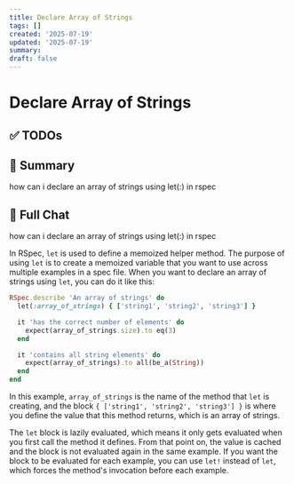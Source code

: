 ```yaml
---
title: Declare Array of Strings
tags: []
created: '2025-07-19'
updated: '2025-07-19'
summary:
draft: false
---
```


# Declare Array of Strings

## ✅ TODOs


## 📌 Summary
how can i declare an array of strings using let(:) in rspec

## 🧠 Full Chat


how can i declare an array of strings using let(:) in rspec

In RSpec, `let` is used to define a memoized helper method. The purpose of using `let` is to create a memoized variable that you want to use across multiple examples in a spec file. When you want to declare an array of strings using `let`, you can do it like this:

```ruby
RSpec.describe 'An array of strings' do
  let(:array_of_strings) { ['string1', 'string2', 'string3'] }

  it 'has the correct number of elements' do
    expect(array_of_strings.size).to eq(3)
  end

  it 'contains all string elements' do
    expect(array_of_strings).to all(be_a(String))
  end
end
```

In this example, `array_of_strings` is the name of the method that `let` is creating, and the block `{ ['string1', 'string2', 'string3'] }` is where you define the value that this method returns, which is an array of strings.

The `let` block is lazily evaluated, which means it only gets evaluated when you first call the method it defines. From that point on, the value is cached and the block is not evaluated again in the same example. If you want the block to be evaluated for each example, you can use `let!` instead of `let`, which forces the method's invocation before each example.